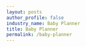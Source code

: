 ```yaml
---
layout: posts 
author_profile: false 
industry_name: Baby Planner
title: Baby Planner
permalink: /baby-planner
---
```

